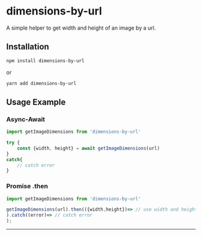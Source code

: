 # dimensions-by-url

A simple helper to get width and height of an image by a url.

## Installation

```sh
npm install dimensions-by-url
```

or

```sh
yarn add dimensions-by-url
```

## Usage Example

### Async-Await

```JavaScript
import getImageDimensions from 'dimensions-by-url'

try {
    const {width, height} = await getImageDimensions(url)
}
catch{
    // catch error
}
```

### Promise .then

```JavaScript
import getImageDimensions from 'dimensions-by-url'

getImageDimensions(url).then(({width,height})=> // use width and height
).catch((error)=> // catch error
);
```

---
